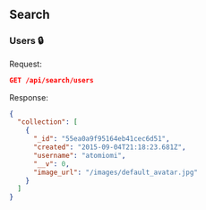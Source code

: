 ## Search

### Users :lock:

Request:
```json
GET /api/search/users
```

Response:
```json
{
  "collection": [
    {
      "_id": "55ea0a9f95164eb41cec6d51",
      "created": "2015-09-04T21:18:23.681Z",
      "username": "atomiomi",
      "__v": 0,
      "image_url": "/images/default_avatar.jpg"
    }
  ]
}
```
